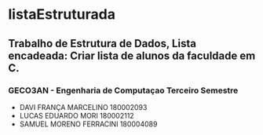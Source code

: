# listaEstruturada
## Trabalho de Estrutura de Dados, Lista encadeada: Criar lista de alunos da faculdade em C.


### GECO3AN - Engenharia de Computaçao Terceiro Semestre
- DAVI FRANÇA MARCELINO 180002093
- LUCAS EDUARDO MORI 180002112
- SAMUEL MORENO FERRACINI 180004089

